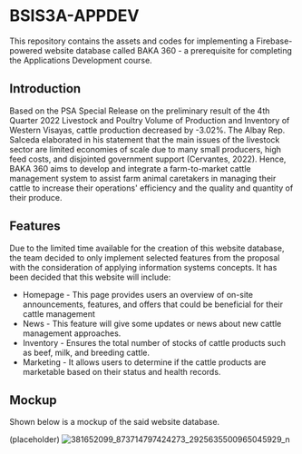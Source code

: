 # BSIS3A-APPDEV
This repository contains the assets and codes for implementing a Firebase-powered website database called BAKA 360 - a prerequisite for completing the Applications Development course.

## Introduction
Based on the PSA Special Release on the preliminary result of the 4th Quarter 2022 Livestock and Poultry Volume of Production and Inventory of Western Visayas, cattle production decreased by -3.02%. The Albay Rep. Salceda elaborated in his statement that the main issues of the livestock sector are limited economies of scale due to many small producers, high feed costs, and disjointed government support (Cervantes, 2022). Hence, BAKA 360 aims to develop and integrate a farm-to-market cattle management system to assist farm animal caretakers in managing their cattle to increase their operations' efficiency and the quality and quantity of their produce.

## Features
Due to the limited time available for the creation of this website database, the team decided to only implement selected features from the proposal with the consideration of applying information systems concepts. It has been decided that this website will include:

* Homepage - This page provides users an overview of on-site announcements, features, and offers that could be beneficial for their cattle management
* News - This feature will give some updates or news about new cattle management approaches.
* Inventory - Ensures the total number of stocks of cattle products such as beef, milk, and breeding cattle.
* Marketing - It allows users to determine if the cattle products are marketable based on their status and health records.

## Mockup
Shown below is a mockup of the said website database.

(placeholder)
![381652099_873714797424273_2925635500965045929_n](https://github.com/LeiAbllr/BSIS31-APPDEV/assets/91423384/ae4f7c89-8a18-4e92-98de-be1d4c41fbe8)

